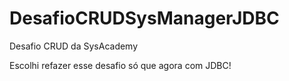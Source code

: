# DesafioCRUDSysManagerJDBC
Desafio CRUD da SysAcademy

Escolhi refazer esse desafio só que agora com JDBC!
